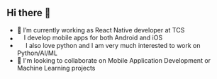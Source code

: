## Hi there 👋

- 🔭 I’m currently working as React Native developer at TCS
- <div style="align-items: center; display: flex"><img src = "https://cdn0.iconfinder.com/data/icons/website-design-4/468/window_screen_with_mobile_icon-1024.png" width=15 height=15/> I develop mobile apps for both Android and iOS</div>
- <img src = "https://cdn4.iconfinder.com/data/icons/logos-and-brands/512/267_Python_logo-512.png"  width=15 height=15/> I also love python and I am very much interested to work on Python/AI/ML
- 👯 I'm looking to collaborate on Mobile Application Development or Machine Learning projects

<!--
**Harshaapoorv/Harshaapoorv** is a ✨ _special_ ✨ repository because its `README.md` (this file) appears on your GitHub profile.

Here are some ideas to get you started:

- 🔭 I’m currently working on ...
- 🌱 I’m currently learning ...
- 👯 I’m looking to collaborate on ...
- 🤔 I’m looking for help with ...
- 💬 Ask me about ...
- 📫 How to reach me: ...
- 😄 Pronouns: ...
- ⚡ Fun fact: ...
-->
